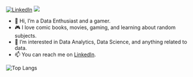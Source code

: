 [![LinkedIn](https://img.shields.io/badge/LinkedIn-connect-blue.svg?logo=linkedin&logoColor=white)](https://www.linkedin.com/in/mishalsalim/) ![](https://visitor-badge.laobi.icu/badge?page_id=thebadcoder96.thebadcoder96) 

- 👋 Hi, I’m a Data Enthusiast and a gamer.
- 🎮 I love comic books, movies, gaming, and learning about random subjects.
- 🌱 I’m interested in Data Analytics, Data Science, and anything related to data.
- 📫 You can reach me on [LinkedIn](https://www.linkedin.com/in/mishalsalim/).


![Top Langs](https://github-readme-stats.vercel.app/api/top-langs/?username=thebadcoder96&theme=tokyonight&hide_progress=true)


<!-- [![Facebook](https://img.shields.io/badge/Facebook-add-blue.svg?logo=facebook&logoColor=white)](https://www.facebook.com/name) 
[![Quora](https://img.shields.io/badge/Quora-ask-red.svg?logo=quora)](https://www.quora.com/profile/name) 
[![Instagram](https://img.shields.io/badge/Instagram-follow-purple.svg?logo=instagram&logoColor=white)](https://www.instagram.com/name) 
[![Snapchat](https://img.shields.io/badge/Snapchat-add-yellow.svg?logo=snapchat&logoColor=white)](https://www.snapchat.com/add/name) 
[![Medium](https://img.shields.io/badge/Medium-follow-black.svg?logo=medium&logoColor=white)](https://medium.com/@name) 
[![LinkedIn](https://img.shields.io/badge/LinkedIn-connect-blue.svg?logo=linkedin&logoColor=white)](https://www.linkedin.com/in/mishalsalim/) 
 -->

<!---
thebadcoder96/thebadcoder96 is a ✨ special ✨ repository because its `README.md` (this file) appears on your GitHub profile.
You can click the Preview link to take a look at your changes.
--->
